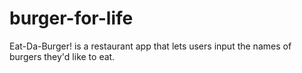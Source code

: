 # burger-for-life
Eat-Da-Burger! is a restaurant app that lets users input the names of burgers they'd like to eat.
